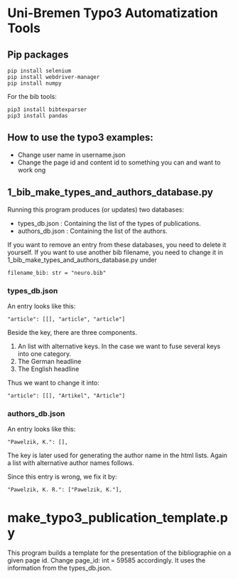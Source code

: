 # Uni-Bremen Typo3 Automatization Tools
## Pip packages

```
pip install selenium
pip install webdriver-manager
pip install numpy
```

For the bib tools:

```
pip3 install bibtexparser
pip3 install pandas
```

## How to use the typo3 examples:
* Change user name in username.json
* Change the page id and content id to something you can and want to work ong


## 1_bib_make_types_and_authors_database.py

Running this program produces (or updates) two databases:
* types_db.json : Containing the list of the types of publications. 
* authors_db.json : Containing the list of the authors.

If you want to remove an entry from these databases, you need to delete it yourself. 
If you want to use another bib filename, you need to change it in 1_bib_make_types_and_authors_database.py under 
```
filename_bib: str = "neuro.bib"
```

### types_db.json 

An entry looks like this:
```
"article": [[], "article", "article"]
```
Beside the key, there are three components. 
1. An list with alternative keys. In the case we want to fuse several keys into one category. 
2. The German headline
3. The English headline

Thus we want to change it into:
```
"article": [[], "Artikel", "Article"]
```
### authors_db.json 

An entry looks like this:
```
"Pawelzik, K.": [],
```
The key is later used for generating the author name in the html lists. Again a list with alternative author names follows.

Since this entry is wrong, we fix it by:
```
"Pawelzik, K. R.": ["Pawelzik, K."],
```
# make_typo3_publication_template.py

This program builds a template for the presentation of the bibliographie on a given page id. Change page_id: int = 59585 accordingly.
It uses the information from the types_db.json.






